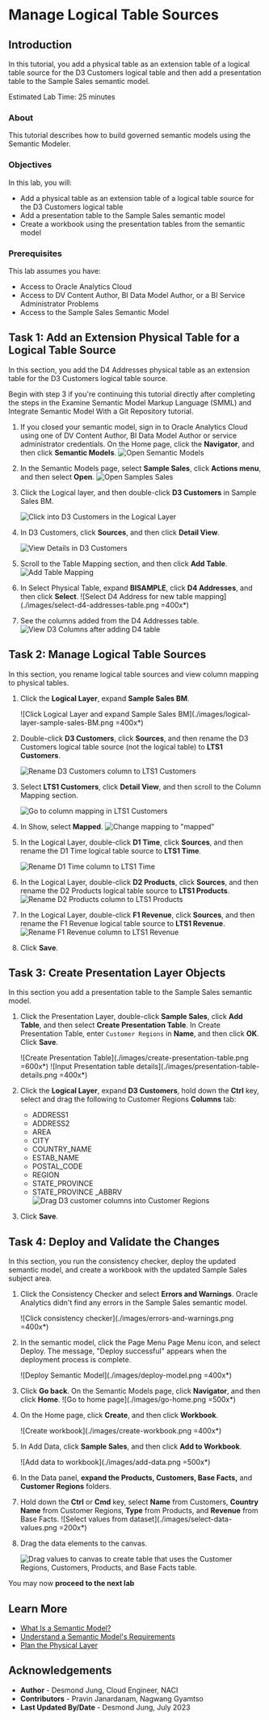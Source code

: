 # Manage Logical Table Sources

## Introduction

In this tutorial, you add a physical table as an extension table of a logical table source for the D3 Customers logical table and then add a presentation table to the Sample Sales semantic model.


Estimated Lab Time: 25 minutes

### About
This tutorial describes how to build governed semantic models using the Semantic Modeler. 

### Objectives

In this lab, you will:
* Add a physical table as an extension table of a logical table source for the D3 Customers logical table
* Add a presentation table to the Sample Sales semantic model
* Create a workbook using the presentation tables from the semantic model

### Prerequisites

This lab assumes you have:
* Access to Oracle Analytics Cloud
* Access to DV Content Author, BI Data Model Author, or a BI Service Administrator Problems
* Access to the Sample Sales Semantic Model


## Task 1: Add an Extension Physical Table for a Logical Table Source

In this section, you add the D4 Addresses physical table as an extension table for the D3 Customers logical table source.

Begin with step 3 if you're continuing this tutorial directly after completing the steps in the Examine Semantic Model Markup Language (SMML) and Integrate Semantic Model With a Git Repository tutorial.

1. If you closed your semantic model, sign in to Oracle Analytics Cloud using one of DV Content Author, BI Data Model Author or service administrator credentials. On the Home page, click the **Navigator**, and then click **Semantic Models**.
	![Open Semantic Models](./images/semantic-models.png)

2. In the Semantic Models page, select **Sample Sales**, click **Actions menu**, and then select **Open**.
	![Open Samples Sales](./images/open-sample-sales.png)

3. Click the Logical layer, and then double-click **D3 Customers** in Sample Sales BM.

	![Click into D3 Customers in the Logical Layer](./images/d3-customers.png)

4. In D3 Customers, click **Sources**, and then click **Detail View**.

	![View Details in D3 Customers](./images/sources-detail-view.png)

5. Scroll to the Table Mapping section, and then click **Add Table**.
	![Add Table Mapping](./images/create-table-mapping.png)

6. In Select Physical Table, expand **BISAMPLE**, click **D4 Addresses**, and then click **Select**.
	![Select D4 Address for new table mapping](./images/select-d4-addresses-table.png =400x*)

7. See the columns added from the D4 Addresses table.
	![View D3 Columns after adding D4 table](./images/view-d3-columns.png)

## Task 2: Manage Logical Table Sources

In this section, you rename logical table sources and view column mapping to physical tables.

1. Click the **Logical Layer**, expand **Sample Sales BM**.

	![Click Logical Layer and expand Sample Sales BM](./images/logical-layer-sample-sales-BM.png =400x*)

2. Double-click **D3 Customers**, click **Sources**, and then rename the D3 Customers logical table source (not the logical table) to **LTS1 Customers**.

	![Rename D3 Customers column to LTS1 Customers](./images/rename-d3-customers.png)

3. Select **LTS1 Customers**, click **Detail View**, and then scroll to the Column Mapping section.

	![Go to column mapping in LTS1 Customers](images/column-mapping-LTS1-customers.png)

4. In Show, select **Mapped**.
	![Change mapping to "mapped"](images/column-mapping-mapped.png)

5. In the Logical Layer, double-click **D1 Time**, click **Sources**, and then rename the D1 Time logical table source to **LTS1 Time**.

	![Rename D1 Time column to LTS1 Time](./images/d1-time-LTS1-time.png)

6. In the Logical Layer, double-click **D2 Products**, click **Sources**, and then rename the D2 Products logical table source to **LTS1 Products**.
	![Rename D2 Products column to LTS1 Products](./images/d2-products-LTS1-products.png)

7. In the Logical Layer, double-click **F1 Revenue**, click **Sources**, and then rename the F1 Revenue logical table source to **LTS1 Revenue**.
	![Rename F1 Revenue column to LTS1 Revenue](./images/f1-revenue-LTS1-revenue.png)

8. Click **Save**.

## Task 3: Create Presentation Layer Objects

In this section you add a presentation table to the Sample Sales semantic model.

1. Click the Presentation Layer, double-click **Sample Sales**, click **Add Table**, and then select **Create Presentation Table**. In Create Presentation Table, enter <code>Customer Regions</code> in **Name**, and then click **OK**. Click **Save**.

	![Create Presentation Table](./images/create-presentation-table.png =600x*)
	![Input Presentation table details](./images/presentation-table-details.png =400x*)

2. Click the **Logical Layer**, expand **D3 Customers**, hold down the **Ctrl** key, select and drag the following to Customer Regions **Columns** tab:
	* ADDRESS1
	* ADDRESS2
	* AREA
	* CITY
	* COUNTRY_NAME
	* ESTAB_NAME
	* POSTAL_CODE
	* REGION
	* STATE_PROVINCE
	* STATE_PROVINCE _ABBRV
	![Drag D3 customer columns into Customer Regions](./images/customer-region-columns.png)

3. Click **Save**.

## Task 4: Deploy and Validate the Changes

In this section, you run the consistency checker, deploy the updated semantic model, and create a workbook with the updated Sample Sales subject area.

1. Click the Consistency Checker and select **Errors and Warnings**.
	Oracle Analytics didn't find any errors in the Sample Sales semantic model.

	![Click consistency checker](./images/errors-and-warnings.png =400x*)

2. In the semantic model, click the Page Menu Page Menu icon, and select Deploy.
	The message, "Deploy successful" appears when the deployment process is complete.

	![Deploy Semantic Model](./images/deploy-model.png =400x*)

3. Click **Go back**. On the Semantic Models page, click **Navigator**, and then click **Home**.
	![Go to home page](./images/go-home.png =500x*)

4. On the Home page, click **Create**, and then click **Workbook**.

	![Create workbook](./images/create-workbook.png =400x*)

5. In Add Data, click **Sample Sales**, and then click **Add to Workbook**.

	![Add data to workbook](./images/add-data.png =500x*)

6. In the Data panel, **expand the Products, Customers, Base Facts,** and **Customer Regions** folders.

7. Hold down the **Ctrl** or **Cmd** key, select **Name** from Customers, **Country Name** from Customer Regions, **Type** from Products, and **Revenue** from Base Facts.
	![Select values from dataset](./images/select-data-values.png =200x*)

8. Drag the data elements to the canvas.

	![Drag values to canvas to create table that uses the Customer Regions, Customers, Products, and Base Facts table.](./images/drag-to-canvas.png)

You may now **proceed to the next lab**

## Learn More
* [What Is a Semantic Model?](https://docs.oracle.com/en/cloud/paas/analytics-cloud/acmdg/what-is-semantic-model.html)
* [Understand a Semantic Model's Requirements](https://docs.oracle.com/en/cloud/paas/analytics-cloud/acmdg/understand-semantic-models-requirements.html)
* [Plan the Physical Layer](https://docs.oracle.com/en/cloud/paas/analytics-cloud/acmdg/plan-physical-layer.html#GUID-D7D6E064-F9C8-4B8B-A02F-B9E0358063F1)

## Acknowledgements
* **Author** - Desmond Jung, Cloud Engineer, NACI
* **Contributors** - Pravin Janardanam, Nagwang Gyamtso
* **Last Updated By/Date** - Desmond Jung, July 2023

